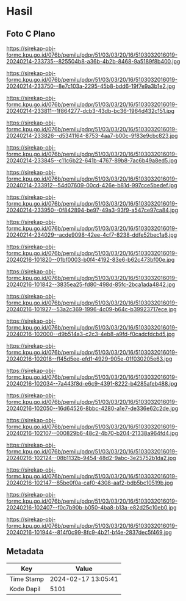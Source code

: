 # Hasil

## Foto C Plano

https://sirekap-obj-formc.kpu.go.id/076b/pemilu/pdpr/51/03/03/20/16/5103032016019-20240214-233735--825504b8-a36b-4b2b-8468-9a5189f8b400.jpg

https://sirekap-obj-formc.kpu.go.id/076b/pemilu/pdpr/51/03/03/20/16/5103032016019-20240214-233750--8e7c103a-2295-45b8-bdd6-19f7e9a3b1e2.jpg

https://sirekap-obj-formc.kpu.go.id/076b/pemilu/pdpr/51/03/03/20/16/5103032016019-20240214-233811--1f864277-dcb3-43db-bc36-1964d432c151.jpg

https://sirekap-obj-formc.kpu.go.id/076b/pemilu/pdpr/51/03/03/20/16/5103032016019-20240214-233826--d5341164-8753-4aa7-b00c-9f83e9cbc823.jpg

https://sirekap-obj-formc.kpu.go.id/076b/pemilu/pdpr/51/03/03/20/16/5103032016019-20240214-233845--c11c6b22-641b-4767-89b8-7ac6b49a8ed5.jpg

https://sirekap-obj-formc.kpu.go.id/076b/pemilu/pdpr/51/03/03/20/16/5103032016019-20240214-233912--54d07609-00cd-426e-b81d-997cce5bedef.jpg

https://sirekap-obj-formc.kpu.go.id/076b/pemilu/pdpr/51/03/03/20/16/5103032016019-20240214-233950--0f842894-be97-49a3-93f9-a547ce97ca84.jpg

https://sirekap-obj-formc.kpu.go.id/076b/pemilu/pdpr/51/03/03/20/16/5103032016019-20240214-234029--acde9098-42ee-4cf7-8238-ddfe52bec1a6.jpg

https://sirekap-obj-formc.kpu.go.id/076b/pemilu/pdpr/51/03/03/20/16/5103032016019-20240216-101820--01bf0003-b0f4-4192-83e6-b62c473bf00e.jpg

https://sirekap-obj-formc.kpu.go.id/076b/pemilu/pdpr/51/03/03/20/16/5103032016019-20240216-101842--3835ea25-fd80-498d-85fc-2bca1ada4842.jpg

https://sirekap-obj-formc.kpu.go.id/076b/pemilu/pdpr/51/03/03/20/16/5103032016019-20240216-101927--53a2c369-1996-4c09-b64c-b39923717ece.jpg

https://sirekap-obj-formc.kpu.go.id/076b/pemilu/pdpr/51/03/03/20/16/5103032016019-20240216-102000--d9b514a3-c2c3-4eb8-a9fd-f0cadcfdcbd5.jpg

https://sirekap-obj-formc.kpu.go.id/076b/pemilu/pdpr/51/03/03/20/16/5103032016019-20240216-102018--ff45d5ee-efd1-4929-905e-01f030205e63.jpg

https://sirekap-obj-formc.kpu.go.id/076b/pemilu/pdpr/51/03/03/20/16/5103032016019-20240216-102034--7a443f8d-e6c9-4391-8222-b4285afeb488.jpg

https://sirekap-obj-formc.kpu.go.id/076b/pemilu/pdpr/51/03/03/20/16/5103032016019-20240216-102050--16d64526-8bbc-4280-a1e7-de336e62c2de.jpg

https://sirekap-obj-formc.kpu.go.id/076b/pemilu/pdpr/51/03/03/20/16/5103032016019-20240216-102107--000829b6-48c2-4b70-b204-21338a964fd4.jpg

https://sirekap-obj-formc.kpu.go.id/076b/pemilu/pdpr/51/03/03/20/16/5103032016019-20240216-102124--08b1132b-9454-48d2-9abc-3e25752b1da2.jpg

https://sirekap-obj-formc.kpu.go.id/076b/pemilu/pdpr/51/03/03/20/16/5103032016019-20240216-102147--85be0f0a-caf0-4308-aaf2-bdb5bc10519b.jpg

https://sirekap-obj-formc.kpu.go.id/076b/pemilu/pdpr/51/03/03/20/16/5103032016019-20240216-102407--f0c7b90b-b050-4ba8-b13a-e82d25c10eb0.jpg

https://sirekap-obj-formc.kpu.go.id/076b/pemilu/pdpr/51/03/03/20/16/5103032016019-20240216-101944--814f0c99-8fc9-4b21-bf4e-2837dec5f469.jpg


## Metadata

| Key        | Value               |
| ---------- | ------------------- |
| Time Stamp | 2024-02-17 13:05:41 |
| Kode Dapil | 5101                |



